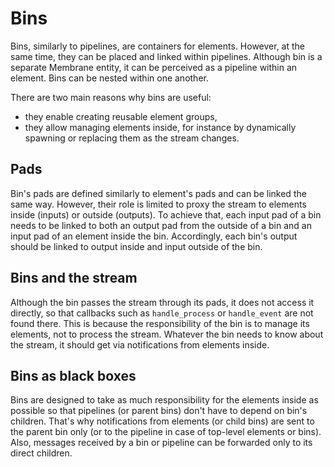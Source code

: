 # Bins

Bins, similarly to pipelines, are containers for elements. However, at the same time,
they can be placed and linked within pipelines. Although bin is a separate
Membrane entity, it can be perceived as a pipeline within an element.
Bins can be nested within one another.

There are two main reasons why bins are useful:
- they enable creating reusable element groups,
- they allow managing elements inside, for instance by dynamically spawning
or replacing them as the stream changes.

## Pads

Bin's pads are defined similarly to element's pads and can be linked the same way.
However, their role is limited to proxy the stream to elements inside (inputs)
or outside (outputs). To achieve that, each input pad of a bin needs to be linked
to both an output pad from the outside of a bin and an input pad of an element inside the bin. Accordingly, each bin's output
should be linked to output inside and input outside of the bin.

## Bins and the stream

Although the bin passes the stream through its pads, it does not access it directly,
so that callbacks such as `handle_process` or `handle_event` are not found there.
This is because the responsibility of the bin is to manage its elements, not to
process the stream. Whatever the bin needs to know about the stream, it should
get via notifications from elements inside.

## Bins as black boxes

Bins are designed to take as much responsibility for the elements inside as possible
so that pipelines (or parent bins) don't have to depend on bin's children.
That's why notifications from elements (or child bins) are sent to the parent bin
only (or to the pipeline in case of top-level elements or bins). Also, messages
received by a bin or pipeline can be forwarded only to its direct children.
